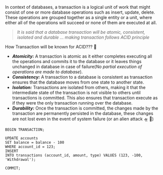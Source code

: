 In context of databases, a transaction is a logical unit of work that might consist of one or more database operations such as insert, update, delete.
These operations are grouped together as a single entity or a unit, where either all of the operations will succeed or none of them are executed at all.

>*It is said that a database transaction will be atomic, consistent, isolated and durable ... making transaction follows ACID principle*

How Transaction will be known for ACID??? 💩
- ***Atomicity:*** A transaction is atomic as it either completes executing all the operations and commits it to the database or it  leaves things unchanged in database in case of failure(*No partial execution of operations are made to database*).
- ***Consistency:*** A transaction to a database is consistent as transaction ensures that the database moves from one state to another state.
- ***Isolation:*** Transactions are isolated from others, making it that the intermediate state of the transaction is not visible to others until transactions is committed. This also ensures that transaction execute as if they were the only transaction running over the database.
- ***Durability:*** Once the transaction is committed, the changes made by the transaction are permanently persisted in the database, these changes are not lost even in the event of system failure (or an alien attack 🛸 🤭)

```
BEGIN TRANSACTION;

UPDATE accounts 
SET balance = balance - 100 
WHERE account_id = 123;
INSERT 
INTO transactions (account_id, amount, type) VALUES (123, -100, 'Withdrawal');

COMMIT;
```

